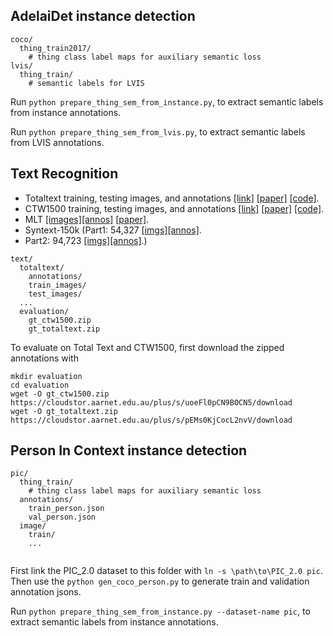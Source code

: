 ## AdelaiDet instance detection

```
coco/
  thing_train2017/
    # thing class label maps for auxiliary semantic loss
lvis/
  thing_train/
    # semantic labels for LVIS
```

Run `python prepare_thing_sem_from_instance.py`, to extract semantic labels from instance annotations.

Run `python prepare_thing_sem_from_lvis.py`, to extract semantic labels from LVIS annotations.

## Text Recognition

- Totaltext training, testing images, and annotations [[link]](https://universityofadelaide.box.com/shared/static/3eq5ti7z45qfq5gu96gg5t1xwh1yrrt7.zip) [[paper]](https://ieeexplore.ieee.org/abstract/document/8270088/) [[code]](https://github.com/cs-chan/Total-Text-Dataset). 
- CTW1500 training, testing images, and annotations [[link]](https://universityofadelaide.box.com/s/yb9red8pi9eszuzqompo593b6zhz87qw) [[paper]](https://www.sciencedirect.com/science/article/pii/S0031320319300664) [[code]](https://github.com/Yuliang-Liu/Curve-Text-Detector).
- MLT [[images]](https://universityofadelaide.box.com/s/9c4maycxaxo6dd95sfjz087pno3wbnm7)[[annos]](https://universityofadelaide.box.com/shared/static/8hgcrfdvqroqjwy27thu1naez6px82a1.zip) [[paper]](https://ieeexplore.ieee.org/abstract/document/8270168).
- Syntext-150k (Part1: 54,327 [[imgs]](https://universityofadelaide.box.com/s/1jcvu6z9jojmhzojuqrwxvwxmrlw7uib)[[annos]](https://universityofadelaide.box.com/s/zc73pyzvymqkjg3vkb2ayjol7y5a4fsk).
- Part2: 94,723 [[imgs]](https://universityofadelaide.box.com/s/ibihmhkzpc1zuh56mxyehad1dv1l73ua)[[annos]](https://universityofadelaide.box.com/s/rk55zheij8ubvwgzg7dfjbxgi27l8xld).) 

```
text/
  totaltext/
    annotations/
    train_images/
    test_images/
  ...
  evaluation/
    gt_ctw1500.zip
    gt_totaltext.zip
```

To evaluate on Total Text and CTW1500, first download the zipped annotations with

```
mkdir evaluation
cd evaluation
wget -O gt_ctw1500.zip https://cloudstor.aarnet.edu.au/plus/s/uoeFl0pCN9BOCN5/download
wget -O gt_totaltext.zip https://cloudstor.aarnet.edu.au/plus/s/pEMs0KjCocL2nvV/download
```

## Person In Context instance detection

```
pic/
  thing_train/
    # thing class label maps for auxiliary semantic loss
  annotations/
    train_person.json
    val_person.json
  image/
    train/
    ...
  
```

First link the PIC_2.0 dataset to this folder with `ln -s \path\to\PIC_2.0 pic`. Then use the `python gen_coco_person.py` to generate train and validation annotation jsons.

Run `python prepare_thing_sem_from_instance.py --dataset-name pic`, to extract semantic labels from instance annotations.
